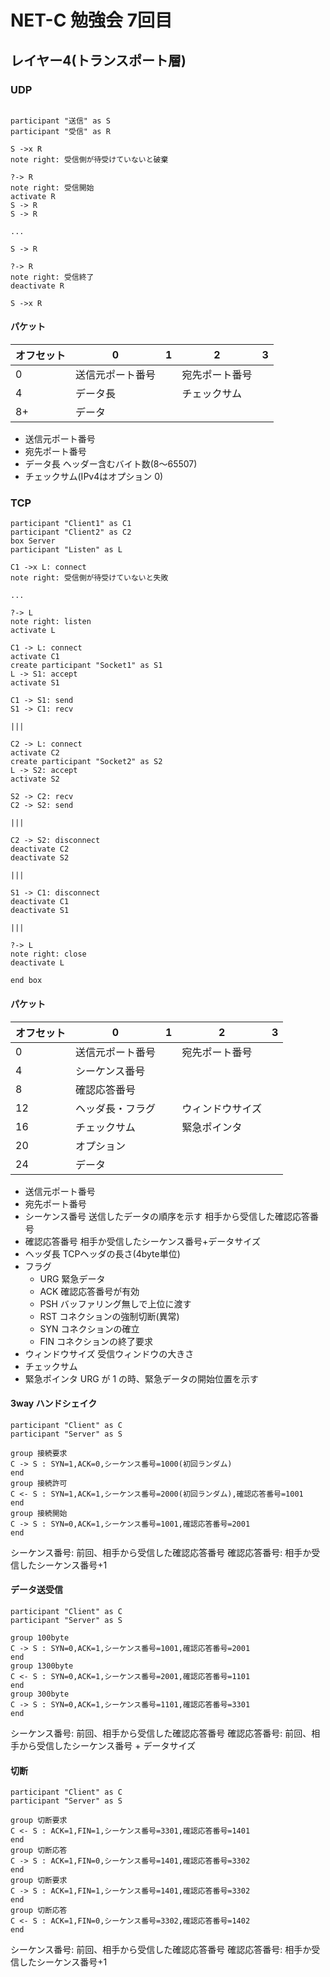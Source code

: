 # NET-C 勉強会 7回目

## レイヤー4(トランスポート層)

### UDP

```plantuml

participant "送信" as S
participant "受信" as R

S ->x R
note right: 受信側が待受けていないと破棄

?-> R
note right: 受信開始
activate R
S -> R
S -> R

...

S -> R

?-> R
note right: 受信終了
deactivate R

S ->x R

```
#### パケット

|オフセット|0|1|2|3|
|---|---|---|---|---|
|0| 送信元ポート番号||宛先ポート番号||
|4| データ長||チェックサム||
|8+| データ||||

- 送信元ポート番号
- 宛先ポート番号
- データ長
  ヘッダー含むバイト数(8〜65507)
- チェックサム(IPv4はオプション 0)

### TCP

```plantuml
participant "Client1" as C1
participant "Client2" as C2
box Server
participant "Listen" as L

C1 ->x L: connect
note right: 受信側が待受けていないと失敗

...

?-> L
note right: listen
activate L

C1 -> L: connect
activate C1
create participant "Socket1" as S1
L -> S1: accept
activate S1

C1 -> S1: send
S1 -> C1: recv

|||

C2 -> L: connect
activate C2
create participant "Socket2" as S2
L -> S2: accept
activate S2

S2 -> C2: recv
C2 -> S2: send

|||

C2 -> S2: disconnect
deactivate C2
deactivate S2

||| 

S1 -> C1: disconnect
deactivate C1
deactivate S1

|||

?-> L
note right: close
deactivate L

end box
```

#### パケット

|オフセット|0|1|2|3|
|---|---|---|---|---|
|0| 送信元ポート番号||宛先ポート番号||
|4| シーケンス番号||||
|8| 確認応答番号||||
|12| ヘッダ長・フラグ||ウィンドウサイズ||
|16| チェックサム||緊急ポインタ||
|20| オプション||||
|24| データ||||

- 送信元ポート番号
- 宛先ポート番号
- シーケンス番号
  送信したデータの順序を示す
  相手から受信した確認応答番号
- 確認応答番号
  相手か受信したシーケンス番号+データサイズ
- ヘッダ長
  TCPヘッダの長さ(4byte単位)
- フラグ
  + URG
    緊急データ
  + ACK
    確認応答番号が有効
  + PSH
    バッファリング無しで上位に渡す
  + RST
    コネクションの強制切断(異常)
  + SYN
    コネクションの確立
  + FIN
    コネクションの終了要求
- ウィンドウサイズ
  受信ウィンドウの大きさ
- チェックサム
- 緊急ポインタ
  URG が 1 の時、緊急データの開始位置を示す

#### 3way ハンドシェイク

```plantuml
participant "Client" as C
participant "Server" as S

group 接続要求
C -> S : SYN=1,ACK=0,シーケンス番号=1000(初回ランダム)
end
group 接続許可
C <- S : SYN=1,ACK=1,シーケンス番号=2000(初回ランダム),確認応答番号=1001
end
group 接続開始
C -> S : SYN=0,ACK=1,シーケンス番号=1001,確認応答番号=2001
end
```

シーケンス番号: 前回、相手から受信した確認応答番号
確認応答番号: 相手か受信したシーケンス番号+1

#### データ送受信

```plantuml
participant "Client" as C
participant "Server" as S

group 100byte
C -> S : SYN=0,ACK=1,シーケンス番号=1001,確認応答番号=2001
end
group 1300byte
C <- S : SYN=0,ACK=1,シーケンス番号=2001,確認応答番号=1101
end
group 300byte
C -> S : SYN=0,ACK=1,シーケンス番号=1101,確認応答番号=3301
end
```

シーケンス番号: 前回、相手から受信した確認応答番号
確認応答番号: 前回、相手から受信したシーケンス番号 + データサイズ

#### 切断

```plantuml
participant "Client" as C
participant "Server" as S

group 切断要求
C <- S : ACK=1,FIN=1,シーケンス番号=3301,確認応答番号=1401
end
group 切断応答
C -> S : ACK=1,FIN=0,シーケンス番号=1401,確認応答番号=3302
end
group 切断要求
C -> S : ACK=1,FIN=1,シーケンス番号=1401,確認応答番号=3302
end
group 切断応答
C <- S : ACK=1,FIN=0,シーケンス番号=3302,確認応答番号=1402
end
```

シーケンス番号: 前回、相手から受信した確認応答番号
確認応答番号: 相手か受信したシーケンス番号+1